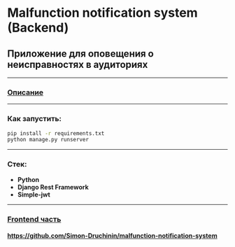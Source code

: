 # Malfunction notification system (Backend)
## Приложение для оповещения о неисправностях в аудиториях

---
### [Описание](https://github.com/Simon-Druchinin/malfunction-notification-system/#Описание)

---
### Как запустить:
```bash
pip install -r requirements.txt
python manage.py runserver
```

---
### Стек:
+ **Python**
+ **Django Rest Framework**
+ **Simple-jwt**

---
### [Frontend часть](https://github.com/Simon-Druchinin/malfunction-notification-system)
#### https://github.com/Simon-Druchinin/malfunction-notification-system
